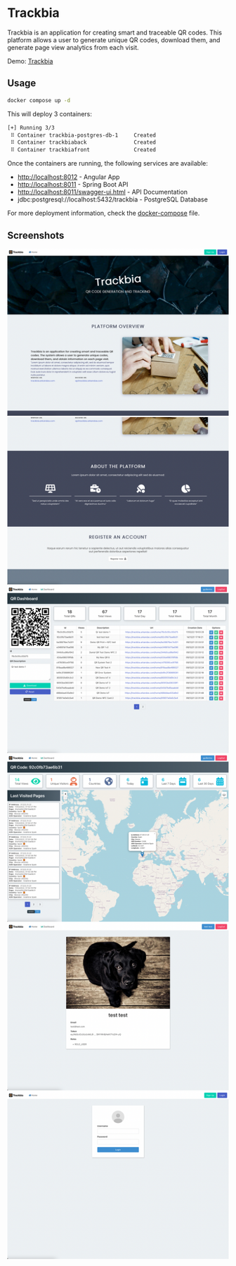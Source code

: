 # Trackbia

Trackbia is an application for creating smart and traceable QR codes. This platform allows a user to generate unique QR codes, download them, and generate page view analytics from each visit.

Demo: [Trackbia](https://trackbia.arkandas.com)

## Usage

```bash
docker compose up -d
```

This will deploy 3 containers:

```bash
[+] Running 3/3
 ⠿ Container trackbia-postgres-db-1     Created
 ⠿ Container trackbiaback               Created
 ⠿ Container trackbiafront              Created
```

Once the containers are running, the following services are available:

- <http://localhost:8012> - Angular App
- <http://localhost:8011> - Spring Boot API
- <http://localhost:8011/swagger-ui.html> - API Documentation
- jdbc:postgresql://localhost:5432/trackbia - PostgreSQL Database

For more deployment information, check the [docker-compose](https://github.com/arkandas/trackbia/blob/main/docker-compose.yaml) file.

## Screenshots

![](trackbia-front/src/assets/images/1.png)
![](trackbia-front/src/assets/images/2.png)
![](trackbia-front/src/assets/images/3.png)
![](trackbia-front/src/assets/images/4.png)
![](trackbia-front/src/assets/images/5.png)
![](trackbia-front/src/assets/images/7.png)
